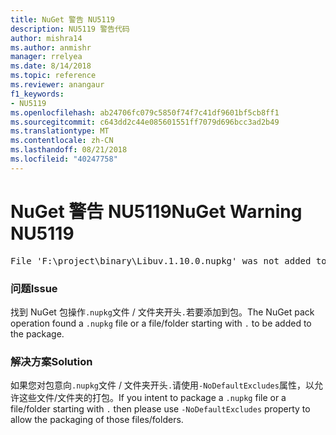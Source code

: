 ```yaml
---
title: NuGet 警告 NU5119
description: NU5119 警告代码
author: mishra14
ms.author: anmishr
manager: rrelyea
ms.date: 8/14/2018
ms.topic: reference
ms.reviewer: anangaur
f1_keywords:
- NU5119
ms.openlocfilehash: ab24706fc079c5850f74f7c41df9601bf5cb8ff1
ms.sourcegitcommit: c643dd2c44e085601551ff7079d696bcc3ad2b49
ms.translationtype: MT
ms.contentlocale: zh-CN
ms.lasthandoff: 08/21/2018
ms.locfileid: "40247758"
---
```

# <a name="nuget-warning-nu5119"></a><span data-ttu-id="3845c-103">NuGet 警告 NU5119</span><span class="sxs-lookup"><span data-stu-id="3845c-103">NuGet Warning NU5119</span></span>
<pre>File 'F:\project\binary\Libuv.1.10.0.nupkg' was not added to the package. Files and folders starting with '.' or ending with '.nupkg' are excluded by default. To include this file, use -NoDefaultExcludes from the commandline</pre>

### <a name="issue"></a><span data-ttu-id="3845c-104">问题</span><span class="sxs-lookup"><span data-stu-id="3845c-104">Issue</span></span>

<span data-ttu-id="3845c-105">找到 NuGet 包操作`.nupkg`文件 / 文件夹开头`.`若要添加到包。</span><span class="sxs-lookup"><span data-stu-id="3845c-105">The NuGet pack operation found a `.nupkg` file or a file/folder starting with `.` to be added to the package.</span></span>


### <a name="solution"></a><span data-ttu-id="3845c-106">解决方案</span><span class="sxs-lookup"><span data-stu-id="3845c-106">Solution</span></span>

<span data-ttu-id="3845c-107">如果您对包意向`.nupkg`文件 / 文件夹开头`.`请使用`-NoDefaultExcludes`属性，以允许这些文件/文件夹的打包。</span><span class="sxs-lookup"><span data-stu-id="3845c-107">If you intent to package a `.nupkg` file or a file/folder starting with `.` then please use `-NoDefaultExcludes` property to allow the packaging of those files/folders.</span></span>

